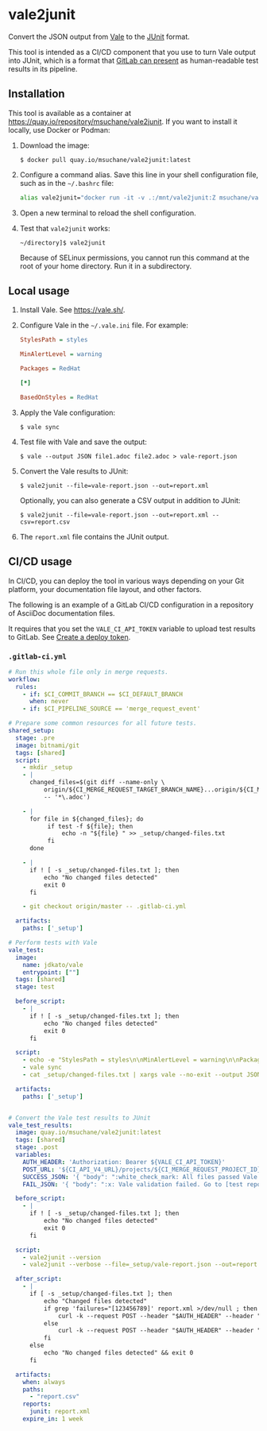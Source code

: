 # vale2junit

Convert the JSON output from [Vale](https://vale.sh/) to the [JUnit](https://junit.org/) format.

This tool is intended as a CI/CD component that you use to turn Vale output into JUnit, which is a format that [GitLab can present](https://docs.gitlab.com/ee/ci/testing/unit_test_reports.html) as human-readable test results in its pipeline.


## Installation

This tool is available as a container at <https://quay.io/repository/msuchane/vale2junit>. If you want to install it locally, use Docker or Podman:

1. Download the image:

    ```
    $ docker pull quay.io/msuchane/vale2junit:latest
    ```

2. Configure a command alias. Save this line in your shell configuration file, such as in the `~/.bashrc` file:

    ```bash
    alias vale2junit="docker run -it -v .:/mnt/vale2junit:Z msuchane/vale2junit vale2junit"
    ```

3. Open a new terminal to reload the shell configuration.

4. Test that `vale2junit` works:

    ```
    ~/directory]$ vale2junit
    ```

    Because of SELinux permissions, you cannot run this command at the root of your home directory. Run it in a subdirectory.


## Local usage

1. Install Vale. See <https://vale.sh/>.

2. Configure Vale in the `~/.vale.ini` file. For example:

    ```ini
    StylesPath = styles
    
    MinAlertLevel = warning
    
    Packages = RedHat
    
    [*]
    
    BasedOnStyles = RedHat
    ```

3. Apply the Vale configuration:

    ```
    $ vale sync
    ```

4. Test file with Vale and save the output:

    ```
    $ vale --output JSON file1.adoc file2.adoc > vale-report.json
    ```

5. Convert the Vale results to JUnit:

    ```
    $ vale2junit --file=vale-report.json --out=report.xml
    ```

    Optionally, you can also generate a CSV output in addition to JUnit:

    ```
    $ vale2junit --file=vale-report.json --out=report.xml --csv=report.csv
    ```

6. The `report.xml` file contains the JUnit output.


## CI/CD usage

In CI/CD, you can deploy the tool in various ways depending on your Git platform, your documentation file layout, and other factors.

The following is an example of a GitLab CI/CD configuration in a repository of AsciiDoc documentation files.

It requires that you set the `VALE_CI_API_TOKEN` variable to upload test results to GitLab. See [Create a deploy token](https://docs.gitlab.com/ee/user/project/deploy_tokens/index.html#create-a-deploy-token).

### `.gitlab-ci.yml`

```yaml
# Run this whole file only in merge requests.
workflow:
  rules:
    - if: $CI_COMMIT_BRANCH == $CI_DEFAULT_BRANCH
      when: never
    - if: $CI_PIPELINE_SOURCE == 'merge_request_event'

# Prepare some common resources for all future tests.
shared_setup:
  stage: .pre
  image: bitnami/git
  tags: [shared]
  script:
    - mkdir _setup
    - |
      changed_files=$(git diff --name-only \
          origin/${CI_MERGE_REQUEST_TARGET_BRANCH_NAME}...origin/${CI_MERGE_REQUEST_SOURCE_BRANCH_NAME} \
          -- '*\.adoc')

    - |
      for file in ${changed_files}; do
           if test -f ${file}; then
               echo -n "${file} " >> _setup/changed-files.txt
           fi
      done

    - |
      if ! [ -s _setup/changed-files.txt ]; then
          echo "No changed files detected"
          exit 0
      fi

    - git checkout origin/master -- .gitlab-ci.yml

  artifacts:
    paths: ['_setup']

# Perform tests with Vale
vale_test:
  image:
    name: jdkato/vale
    entrypoint: [""]
  tags: [shared]
  stage: test

  before_script:
    - |
      if ! [ -s _setup/changed-files.txt ]; then
          echo "No changed files detected"
          exit 0
      fi

  script:
    - echo -e "StylesPath = styles\n\nMinAlertLevel = warning\n\nPackages = RedHat\n\n[*]\n\nBasedOnStyles = RedHat" > .vale.ini
    - vale sync
    - cat _setup/changed-files.txt | xargs vale --no-exit --output JSON > _setup/vale-report.json

  artifacts:
    paths: ['_setup']


# Convert the Vale test results to JUnit
vale_test_results:
  image: quay.io/msuchane/vale2junit:latest
  tags: [shared]
  stage: .post
  variables:
    AUTH_HEADER: 'Authorization: Bearer ${VALE_CI_API_TOKEN}'
    POST_URL: '${CI_API_V4_URL}/projects/${CI_MERGE_REQUEST_PROJECT_ID}/merge_requests/${CI_MERGE_REQUEST_IID}/notes'
    SUCCESS_JSON: '{ "body": ":white_check_mark: All files passed Vale validation." }'
    FAIL_JSON: '{ "body": ":x: Vale validation failed. Go to [test reports](${CI_PROJECT_URL}/-/pipelines/${CI_PIPELINE_ID}/test_report) and click vale_test_results to see the itemized list of failures." }'

  before_script:
    - |
      if ! [ -s _setup/changed-files.txt ]; then
          echo "No changed files detected"
          exit 0
      fi

  script:
    - vale2junit --version
    - vale2junit --verbose --file=_setup/vale-report.json --out=report.xml --csv=report.csv

  after_script:
    - |
      if [ -s _setup/changed-files.txt ]; then
          echo "Changed files detected"
          if grep 'failures="[123456789]' report.xml >/dev/null ; then
              curl -k --request POST --header "$AUTH_HEADER" --header "Content-Type: application/json" "$POST_URL" --data-raw "$FAIL_JSON"
          else
              curl -k --request POST --header "$AUTH_HEADER" --header "Content-Type: application/json" "$POST_URL" --data-raw "$SUCCESS_JSON"
          fi
      else
          echo "No changed files detected" && exit 0
      fi

  artifacts:
    when: always
    paths:
      - "report.csv"
    reports:
      junit: report.xml
    expire_in: 1 week
```
